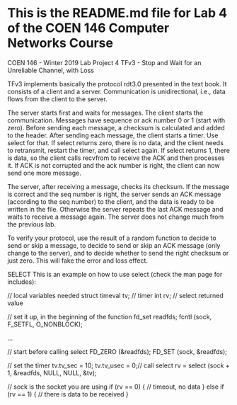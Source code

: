 # This is the README.md file for Lab 4 of the COEN 146 Computer Networks Course

COEN 146 - Winter 2019 Lab Project 4
TFv3 - Stop and Wait for an Unreliable Channel, with Loss

TFv3 implements basically the protocol rdt3.0 presented in the text book. It consists of a client and a server.
Communication is unidirectional, i.e., data flows from the client to the server.

The server starts first and waits for messages. The client starts the communication. Messages have
sequence or ack number 0 or 1 (start with zero). Before sending each message, a checksum is calculated
and added to the header. After sending each message, the client starts a timer. Use select for that. If select
returns zero, there is no data, and the client needs to retransmit, restart the timer, and call select again. If
select returns 1, there is data, so the client calls recvfrom to receive the ACK and then processes it. If ACK
is not corrupted and the ack number is right, the client can now send one more message.

The server, after receiving a message, checks its checksum. If the message is correct and the seq number is
right, the server sends an ACK message (according to the seq number) to the client, and the data is ready
to be written in the file. Otherwise the server repeats the last ACK message and waits to receive a message
again. The server does not change much from the previous lab.

To verify your protocol, use the result of a random function to decide to send or skip a message, to decide
to send or skip an ACK message (only change to the server), and to decide whether to send the right
checksum or just zero. This will fake the error and loss effect.

SELECT
This is an example on how to use select (check the man page for includes):

// local variables needed
struct timeval tv; // timer
int rv; // select returned value

// set it up, in the beginning of the function
fd_set readfds;
fcntl (sock, F_SETFL, O_NONBLOCK);

...

// start before calling select
FD_ZERO (&readfds);
FD_SET (sock, &readfds);

// set the timer
tv.tv_sec = 10;
tv.tv_usec = 0;// call select
rv = select (sock + 1, &readfds, NULL, NULL, &tv);

// sock is the socket you are using
if (rv == 0)
{
  // timeout, no data
}
else if (rv == 1)
{
  // there is data to be received
}
